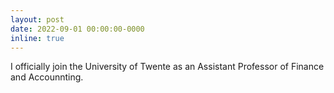 ```yaml
---
layout: post
date: 2022-09-01 00:00:00-0000
inline: true
---
```


I officially join the University of Twente as an Assistant Professor of Finance and Accounnting.
